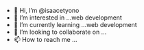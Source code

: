 - 👋 Hi, I’m @isaacetyono
- 👀 I’m interested in ...web development
- 🌱 I’m currently learning ...web development
- 💞️ I’m looking to collaborate on ...
- 📫 How to reach me ...

<!---
isaacetyono/isaacetyono is a ✨ special ✨ repository because its `README.md` (this file) appears on your GitHub profile.
You can click the Preview link to take a look at your changes.
--->
